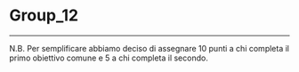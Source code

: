 # Group_12

----------------------------------
N.B.
Per semplificare abbiamo deciso di assegnare 10 punti a chi completa il primo obiettivo comune e 5 a chi completa il secondo.
